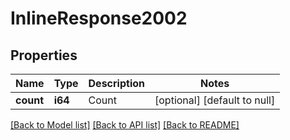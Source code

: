# InlineResponse2002

## Properties
Name | Type | Description | Notes
------------ | ------------- | ------------- | -------------
**count** | **i64** | Count | [optional] [default to null]

[[Back to Model list]](../README.md#documentation-for-models) [[Back to API list]](../README.md#documentation-for-api-endpoints) [[Back to README]](../README.md)


